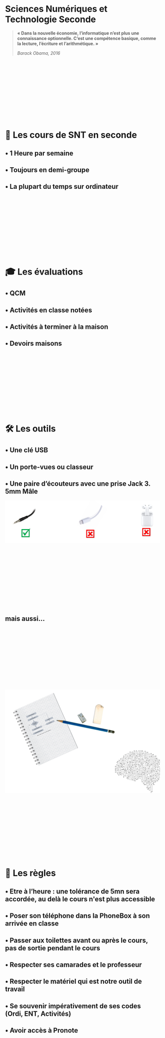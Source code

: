 <br><br><br><br><br><br><br><br>
# Sciences Numériques et Technologie Seconde

>__« Dans la nouvelle économie, l’informatique n’est plus une connaissance optionnelle. C’est une compétence basique, comme la lecture, l’écriture et l’arithmétique. »__
>
>_Barack Obama, 2016_

<br><br><br><br><br><br><br><br><br><br><br>

# 📖 Les cours de SNT en seconde

## • 1 Heure par semaine 
##	• Toujours en demi-groupe
##	• La plupart du temps sur ordinateur

<br><br><br><br><br><br><br><br><br><br><br>

# 🎓 Les évaluations

## •	QCM 
## •	Activités en classe notées
## •	Activités à terminer à la maison
## •	Devoirs maisons

<br><br><br><br><br><br><br><br><br><br><br>

# 🛠 Les outils

## •	Une clé USB 
## •	Un porte-vues ou classeur
## •	Une paire d’écouteurs avec une prise Jack 3. 5mm Mâle
![ecouteurs](https://raw.githubusercontent.com/abrugiere/snt/main/_res/0.0.ecouteurs.png "Pas de blueutooth ni Lightning Apple")

<br><br><br><br><br><br><br><br><br><br><br>

## mais aussi...  

<br><br><br><br><br><br><br><br><br><br><br>

![Cahier crayon gomme cerveau](https://raw.githubusercontent.com/abrugiere/snt/main/_res/0.0.outils2.png "Mais à ne pas oublier")  

<br><br><br><br><br><br><br><br><br><br><br>

# 📜 Les règles
## • Etre à l’heure : une tolérance de **5mn** sera accordée, au delà le cours n'est plus accessible
## • Poser son téléphone dans la PhoneBox **à son arrivée en classe**
## • Passer aux toilettes **avant** ou après le cours, pas de sortie pendant le cours
## • Respecter ses **camarades** et le **professeur**
## • Respecter le **matériel** qui est notre outil de travail
## •	Se souvenir impérativement de ses codes (**Ordi**, **ENT**, **Activités**)
## •	Avoir accès à **Pronote**

<br><br><br><br><br><br><br><br><br><br><br>
